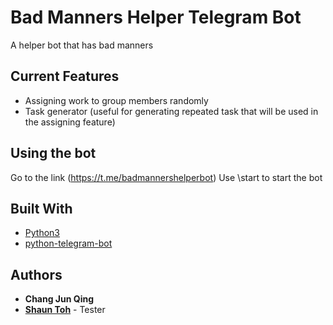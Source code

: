# Bad Manners Helper Telegram Bot
A helper bot that has bad manners

## Current Features
* Assigning work to group members randomly
* Task generator (useful for generating repeated task that will be used in the assigning feature)

## Using the bot
Go to the link (https://t.me/badmannershelperbot)
Use \start to start the bot

## Built With
* [Python3](https://www.python.org/)
* [python-telegram-bot](https://github.com/python-telegram-bot/python-telegram-bot)

## Authors
* **Chang Jun Qing**
* [**Shaun Toh**](https://github.com/Shaun2h) - Tester
